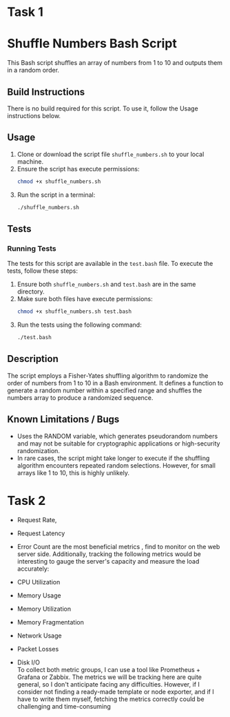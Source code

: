 # Task 1

# Shuffle Numbers Bash Script

This Bash script shuffles an array of numbers from 1 to 10 and outputs them in a random order.

## Build Instructions
There is no build required for this script. To use it, follow the Usage instructions below.

## Usage
1. Clone or download the script file `shuffle_numbers.sh` to your local machine.
2. Ensure the script has execute permissions:
    ```bash
    chmod +x shuffle_numbers.sh
    ```
3. Run the script in a terminal:
    ```bash
    ./shuffle_numbers.sh
    ```

## Tests
### Running Tests
The tests for this script are available in the `test.bash` file. To execute the tests, follow these steps:

1. Ensure both `shuffle_numbers.sh` and `test.bash` are in the same directory.
2. Make sure both files have execute permissions:
    ```bash
    chmod +x shuffle_numbers.sh test.bash
    ```
3. Run the tests using the following command:
    ```bash
    ./test.bash
    ```

## Description
The script employs a Fisher-Yates shuffling algorithm to randomize the order of numbers from 1 to 10 in a Bash environment. It defines a function to generate a random number within a specified range and shuffles the numbers array to produce a randomized sequence.

## Known Limitations / Bugs
- Uses the RANDOM variable, which generates pseudorandom numbers and may not be suitable for cryptographic applications or high-security randomization.
- In rare cases, the script might take longer to execute if the shuffling algorithm encounters repeated random selections. However, for small arrays like 1 to 10, this is highly unlikely.


# Task 2
-  Request Rate,
-  Request Latency
-  Error Count
are the most beneficial metrics , find to monitor on the web server side. Additionally, tracking the following metrics would be interesting to gauge the server's capacity and measure the load accurately:

- CPU Utilization
- Memory Usage
- Memory Utilization
- Memory Fragmentation
- Network Usage
- Packet Losses
- Disk I/O  
To collect both metric groups, I can use a tool like Prometheus + Grafana or Zabbix. The metrics we will be tracking here are quite general, so I don't anticipate facing any difficulties. However, if I consider not finding a ready-made template or node exporter, and if I have to write them myself, fetching the metrics correctly could be challenging and time-consuming

